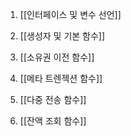 
1. [[인터페이스 및 변수 선언]]

2. [[생성자 및 기본 함수]]

3. [[소유권 이전 함수]]

4. [[메타 트렌젝션 함수]]

5. [[다중 전송 함수]]

6. [[잔액 조회 함수]]

